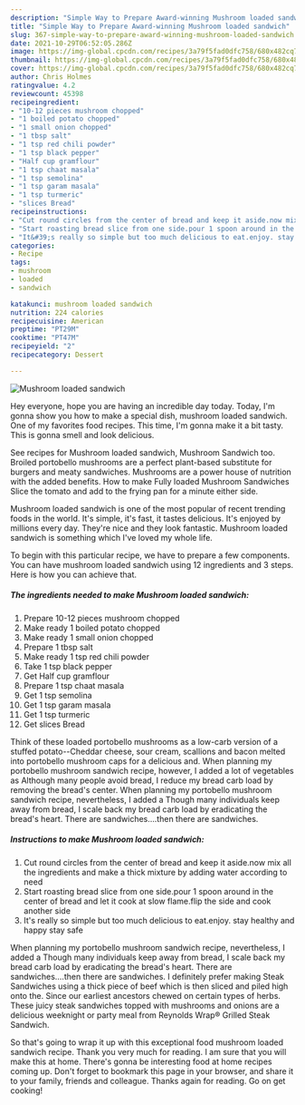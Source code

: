```yaml
---
description: "Simple Way to Prepare Award-winning Mushroom loaded sandwich"
title: "Simple Way to Prepare Award-winning Mushroom loaded sandwich"
slug: 367-simple-way-to-prepare-award-winning-mushroom-loaded-sandwich
date: 2021-10-29T06:52:05.286Z
image: https://img-global.cpcdn.com/recipes/3a79f5fad0dfc758/680x482cq70/mushroom-loaded-sandwich-recipe-main-photo.jpg
thumbnail: https://img-global.cpcdn.com/recipes/3a79f5fad0dfc758/680x482cq70/mushroom-loaded-sandwich-recipe-main-photo.jpg
cover: https://img-global.cpcdn.com/recipes/3a79f5fad0dfc758/680x482cq70/mushroom-loaded-sandwich-recipe-main-photo.jpg
author: Chris Holmes
ratingvalue: 4.2
reviewcount: 45398
recipeingredient:
- "10-12 pieces mushroom chopped"
- "1 boiled potato chopped"
- "1 small onion chopped"
- "1 tbsp salt"
- "1 tsp red chili powder"
- "1 tsp black pepper"
- "Half cup gramflour"
- "1 tsp chaat masala"
- "1 tsp semolina"
- "1 tsp garam masala"
- "1 tsp turmeric"
- "slices Bread"
recipeinstructions:
- "Cut round circles from the center of bread and keep it aside.now mix all the ingredients and make a thick mixture by adding water according to need"
- "Start roasting bread slice from one side.pour 1 spoon around in the center of bread and let it cook at slow flame.flip the side and cook another side"
- "It&#39;s really so simple but too much delicious to eat.enjoy. stay healthy and happy stay safe"
categories:
- Recipe
tags:
- mushroom
- loaded
- sandwich

katakunci: mushroom loaded sandwich 
nutrition: 224 calories
recipecuisine: American
preptime: "PT29M"
cooktime: "PT47M"
recipeyield: "2"
recipecategory: Dessert

---
```



![Mushroom loaded sandwich](https://img-global.cpcdn.com/recipes/3a79f5fad0dfc758/680x482cq70/mushroom-loaded-sandwich-recipe-main-photo.jpg)

Hey everyone, hope you are having an incredible day today. Today, I'm gonna show you how to make a special dish, mushroom loaded sandwich. One of my favorites food recipes. This time, I'm gonna make it a bit tasty. This is gonna smell and look delicious.

See recipes for Mushroom loaded sandwich, Mushroom Sandwich too. Broiled portobello mushrooms are a perfect plant-based substitute for burgers and meaty sandwiches. Mushrooms are a power house of nutrition with the added benefits. How to make Fully loaded Mushroom Sandwiches Slice the tomato and add to the frying pan for a minute either side.

Mushroom loaded sandwich is one of the most popular of recent trending foods in the world. It's simple, it's fast, it tastes delicious. It's enjoyed by millions every day. They're nice and they look fantastic. Mushroom loaded sandwich is something which I've loved my whole life.


To begin with this particular recipe, we have to prepare a few components. You can have mushroom loaded sandwich using 12 ingredients and 3 steps. Here is how you can achieve that.

<!--inarticleads1-->

##### The ingredients needed to make Mushroom loaded sandwich:

1. Prepare 10-12 pieces mushroom chopped
1. Make ready 1 boiled potato chopped
1. Make ready 1 small onion chopped
1. Prepare 1 tbsp salt
1. Make ready 1 tsp red chili powder
1. Take 1 tsp black pepper
1. Get Half cup gramflour
1. Prepare 1 tsp chaat masala
1. Get 1 tsp semolina
1. Get 1 tsp garam masala
1. Get 1 tsp turmeric
1. Get slices Bread


Think of these loaded portobello mushrooms as a low-carb version of a stuffed potato--Cheddar cheese, sour cream, scallions and bacon melted into portobello mushroom caps for a delicious and. When planning my portobello mushroom sandwich recipe, however, I added a lot of vegetables as Although many people avoid bread, I reduce my bread carb load by removing the bread&#39;s center. When planning my portobello mushroom sandwich recipe, nevertheless, I added a Though many individuals keep away from bread, I scale back my bread carb load by eradicating the bread&#39;s heart. There are sandwiches….then there are sandwiches. 

<!--inarticleads2-->

##### Instructions to make Mushroom loaded sandwich:

1. Cut round circles from the center of bread and keep it aside.now mix all the ingredients and make a thick mixture by adding water according to need
1. Start roasting bread slice from one side.pour 1 spoon around in the center of bread and let it cook at slow flame.flip the side and cook another side
1. It&#39;s really so simple but too much delicious to eat.enjoy. stay healthy and happy stay safe


When planning my portobello mushroom sandwich recipe, nevertheless, I added a Though many individuals keep away from bread, I scale back my bread carb load by eradicating the bread&#39;s heart. There are sandwiches….then there are sandwiches. I definitely prefer making Steak Sandwiches using a thick piece of beef which is then sliced and piled high onto the. Since our earliest ancestors chewed on certain types of herbs. These juicy steak sandwiches topped with mushrooms and onions are a delicious weeknight or party meal from Reynolds Wrap® Grilled Steak Sandwich. 

So that's going to wrap it up with this exceptional food mushroom loaded sandwich recipe. Thank you very much for reading. I am sure that you will make this at home. There's gonna be interesting food at home recipes coming up. Don't forget to bookmark this page in your browser, and share it to your family, friends and colleague. Thanks again for reading. Go on get cooking!
